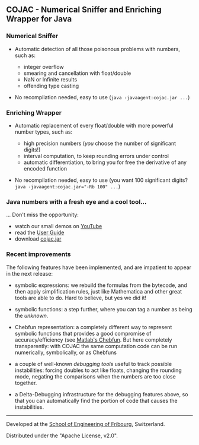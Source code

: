 ## COJAC - Numerical Sniffer and Enriching Wrapper for Java

### Numerical Sniffer

- Automatic detection of all those poisonous problems with numbers, such as: 
  - integer overflow
  - smearing and cancellation with float/double
  - NaN or Infinite results
  - offending type casting

- No recompilation needed, easy to use (`java -javaagent:cojac.jar ...`)

### Enriching Wrapper

- Automatic replacement of every float/double with more powerful number types, such as:
  - high precision numbers (*you* choose the number of significant digits!)
  - interval computation, to keep rounding errors under control
  - automatic differentiation, to bring you for free the derivative of any encoded function
  
- No recompilation needed, easy to use (you want 100 significant digits? `java -javaagent:cojac.jar="-Rb 100" ...`)

### Java numbers with a fresh eye and a cool tool...

... Don't miss the opportunity: 
- watch our small demos on [YouTube](https://youtu.be/DqAFQfbWZOU?list=PLHLKWUtT0B7kNos1e48vKhFlGAXR1AAkF)
- read the [User Guide](https://github.com/Cojac/Cojac/wiki)
- download [cojac.jar](https://github.com/Cojac/Cojac/releases/download/v1.4.1/cojac.jar)


### Recent improvements

The following features have been implemented, and are impatient to appear in the next release:

- symbolic expressions: we rebuild the formulas from the bytecode, and then apply simplification rules, just like Mathematica and other great tools are able to do. Hard to believe, but yes we did it!

- symbolic functions: a step further, where you can tag a number as being the *unknown*.

- Chebfun representation: a completely different way to represent symbolic functions that provides a good compromise of accuracy/efficiency (see [Matlab's Chebfun](http://www.chebfun.org/). But here completely transparently: with COJAC the same computation code can be run numerically, symbolically, or as Chebfuns

- a couple of well-known *debugging tools* useful to track possible instabilities: forcing doubles to act like floats, changing the rounding mode, negating the comparisons when the numbers are too close together. 

- a Delta-Debugging infrastructure for the debugging features above, so that you can automatically find the portion of code that causes the instabilities.

--------------------------

Developed at the [School of Engineering of Fribourg](https://www.heia-fr.ch), 
Switzerland.


Distributed under the "Apache License, v2.0".
